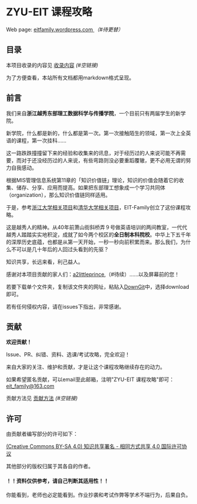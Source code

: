 # ZYU-EIT 课程攻略

Web page: [eitfamily.wordpress.com ](https://eitfamily.wordpress.com/) *（#待更替）*

## 目录

本项目收录的内容见 [收录内容]() *(#空链接)*

为了方便查看，本站所有文档都用markdown格式呈现。

## 前言

我们来自**浙江越秀东部理工数据科学与传播学院**，一个目前只有两届学生的新学院。

新学院，什么都是新的，什么都是第一次。第一次接触陌生的领域，第一次上全英语的课程，第一次挂科……

这一路跌跌撞撞留下来的经验和收集来的讯息，对于经历过的人来说可能不再需要，而对于还没经历过的人来说，有些弯路则没必要重蹈覆辙，更不必用无谓的努力自我感动。

根据MIS管理信息系统第11章的「知识价值链」理论，知识的价值会随着它的收集、储存、分享、应用而提高。如果把东部理工想象成一个学习共同体（organization），那么知识价值链同样适用。

于是，参考[浙江大学相关项目](https://github.com/QSCTech/zju-icicles)和[清华大学相关项目](https://github.com/PKUanonym/REKCARC-TSC-UHT#%E6%B8%85%E5%8D%8E%E5%A4%A7%E5%AD%A6%E8%AE%A1%E7%AE%97%E6%9C%BA%E7%B3%BB%E8%AF%BE%E7%A8%8B%E6%94%BB%E7%95%A5)，EIT-Family创立了这份课程攻略。

这是越秀人的精神。从40年前萧山街斜桥弄９号做英语培训的两间教室，一代代越秀人踏踏实实地积淀，成就了如今两个校区的**全日制本科院校**。中华上下五千年的深厚历史底蕴，也都是从第一天开始，一秒一秒向前积累而来。那么我们，为什么不可以是几十年后的人回过头看到的先驱？

知识共享，长远来看，利己益人。

感谢对本项目贡献的家人们：[a2littleprince](https://github.com/a2littleprince),（#待续）……以及屏幕前的您！

若要下载单个文件夹，复制该文件夹的网址，粘贴入[DownGit](https://minhaskamal.github.io/DownGit/#/home)中，选择download即可。

若有任何侵权内容，请在issues下指出，非常感谢。

## 贡献

**欢迎贡献！**

Issue、PR、纠错、资料、选课/考试攻略，完全欢迎！

来自大家的关注、维护和贡献，才是让这个课程攻略继续存在的动力。

如果希望匿名贡献，可以email至此邮箱，注明"ZYU-EIT 课程攻略"即可：[eit_family@163.com](mailto:eit_family@163.com)

贡献方法见 [贡献方法]() *(#空链接)*

## 许可

由贡献者编写部分的许可如下：

[(Creative Commons BY-SA 4.0) 知识共享署名 - 相同方式共享 4.0 国际许可协议](https://creativecommons.org/licenses/by-nc-sa/4.0/deed.zh)

其他部分的版权归属于其各自的作者。

#### **！！资料仅供参考，请自己判断其适用性！！**

你能看到，老师也必定能看到。作业抄袭和考试作弊等学术不端行为，后果自负。
